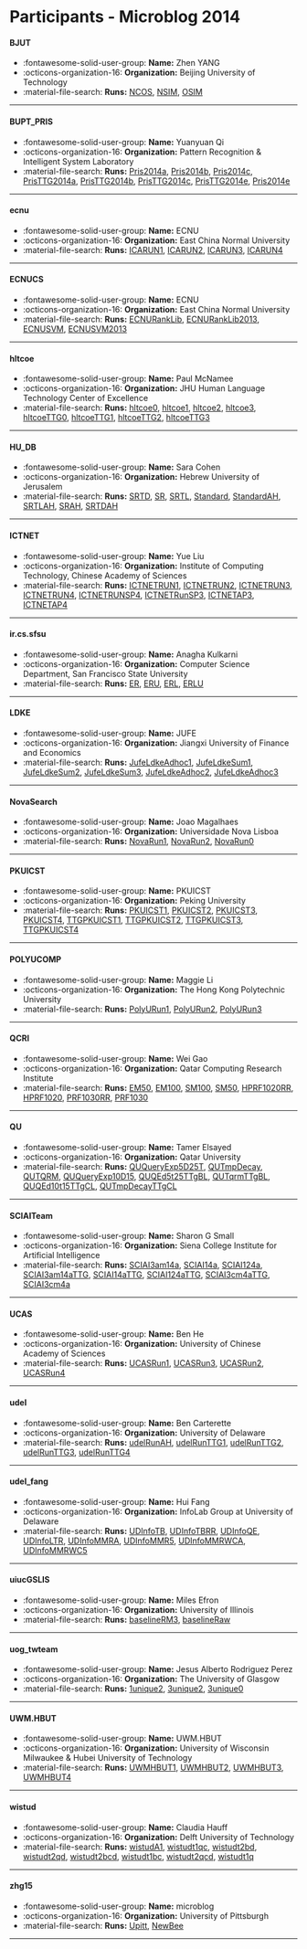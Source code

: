 # Participants - Microblog 2014 

#### BJUT
 - :fontawesome-solid-user-group: **Name:** Zhen YANG
 - :octicons-organization-16: **Organization:** Beijing University of Technology
 - :material-file-search: **Runs:** [NCOS](./runs.md#ncos), [NSIM](./runs.md#nsim), [OSIM](./runs.md#osim) 

---
#### BUPT_PRIS
 - :fontawesome-solid-user-group: **Name:** Yuanyuan Qi
 - :octicons-organization-16: **Organization:** Pattern Recognition & Intelligent System Laboratory
 - :material-file-search: **Runs:** [Pris2014a](./runs.md#pris2014a), [Pris2014b](./runs.md#pris2014b), [Pris2014c](./runs.md#pris2014c), [PrisTTG2014a](./runs.md#pristtg2014a), [PrisTTG2014b](./runs.md#pristtg2014b), [PrisTTG2014c](./runs.md#pristtg2014c), [PrisTTG2014e](./runs.md#pristtg2014e), [Pris2014e](./runs.md#pris2014e) 

---
#### ecnu
 - :fontawesome-solid-user-group: **Name:** ECNU
 - :octicons-organization-16: **Organization:** East China Normal University
 - :material-file-search: **Runs:** [ICARUN1](./runs.md#icarun1), [ICARUN2](./runs.md#icarun2), [ICARUN3](./runs.md#icarun3), [ICARUN4](./runs.md#icarun4) 

---
#### ECNUCS
 - :fontawesome-solid-user-group: **Name:** ECNU
 - :octicons-organization-16: **Organization:** East China Normal University
 - :material-file-search: **Runs:** [ECNURankLib](./runs.md#ecnuranklib), [ECNURankLib2013](./runs.md#ecnuranklib2013), [ECNUSVM](./runs.md#ecnusvm), [ECNUSVM2013](./runs.md#ecnusvm2013) 

---
#### hltcoe
 - :fontawesome-solid-user-group: **Name:** Paul McNamee
 - :octicons-organization-16: **Organization:** JHU Human Language Technology Center of Excellence
 - :material-file-search: **Runs:** [hltcoe0](./runs.md#hltcoe0), [hltcoe1](./runs.md#hltcoe1), [hltcoe2](./runs.md#hltcoe2), [hltcoe3](./runs.md#hltcoe3), [hltcoeTTG0](./runs.md#hltcoettg0), [hltcoeTTG1](./runs.md#hltcoettg1), [hltcoeTTG2](./runs.md#hltcoettg2), [hltcoeTTG3](./runs.md#hltcoettg3) 

---
#### HU_DB
 - :fontawesome-solid-user-group: **Name:** Sara Cohen
 - :octicons-organization-16: **Organization:** Hebrew University of Jerusalem
 - :material-file-search: **Runs:** [SRTD](./runs.md#srtd), [SR](./runs.md#sr), [SRTL](./runs.md#srtl), [Standard](./runs.md#standard), [StandardAH](./runs.md#standardah), [SRTLAH](./runs.md#srtlah), [SRAH](./runs.md#srah), [SRTDAH](./runs.md#srtdah) 

---
#### ICTNET
 - :fontawesome-solid-user-group: **Name:** Yue Liu
 - :octicons-organization-16: **Organization:** Institute of Computing Technology, Chinese Academy of Sciences
 - :material-file-search: **Runs:** [ICTNETRUN1](./runs.md#ictnetrun1), [ICTNETRUN2](./runs.md#ictnetrun2), [ICTNETRUN3](./runs.md#ictnetrun3), [ICTNETRUN4](./runs.md#ictnetrun4), [ICTNETRUNSP4](./runs.md#ictnetrunsp4), [ICTNETRunSP3](./runs.md#ictnetrunsp3), [ICTNETAP3](./runs.md#ictnetap3), [ICTNETAP4](./runs.md#ictnetap4) 

---
#### ir.cs.sfsu
 - :fontawesome-solid-user-group: **Name:** Anagha Kulkarni
 - :octicons-organization-16: **Organization:** Computer Science Department, San Francisco State University
 - :material-file-search: **Runs:** [ER](./runs.md#er), [ERU](./runs.md#eru), [ERL](./runs.md#erl), [ERLU](./runs.md#erlu) 

---
#### LDKE
 - :fontawesome-solid-user-group: **Name:** JUFE
 - :octicons-organization-16: **Organization:** Jiangxi University of Finance and Economics
 - :material-file-search: **Runs:** [JufeLdkeAdhoc1](./runs.md#jufeldkeadhoc1), [JufeLdkeSum1](./runs.md#jufeldkesum1), [JufeLdkeSum2](./runs.md#jufeldkesum2), [JufeLdkeSum3](./runs.md#jufeldkesum3), [JufeLdkeAdhoc2](./runs.md#jufeldkeadhoc2), [JufeLdkeAdhoc3](./runs.md#jufeldkeadhoc3) 

---
#### NovaSearch
 - :fontawesome-solid-user-group: **Name:** Joao Magalhaes
 - :octicons-organization-16: **Organization:** Universidade Nova Lisboa
 - :material-file-search: **Runs:** [NovaRun1](./runs.md#novarun1), [NovaRun2](./runs.md#novarun2), [NovaRun0](./runs.md#novarun0) 

---
#### PKUICST
 - :fontawesome-solid-user-group: **Name:** PKUICST
 - :octicons-organization-16: **Organization:** Peking University
 - :material-file-search: **Runs:** [PKUICST1](./runs.md#pkuicst1), [PKUICST2](./runs.md#pkuicst2), [PKUICST3](./runs.md#pkuicst3), [PKUICST4](./runs.md#pkuicst4), [TTGPKUICST1](./runs.md#ttgpkuicst1), [TTGPKUICST2](./runs.md#ttgpkuicst2), [TTGPKUICST3](./runs.md#ttgpkuicst3), [TTGPKUICST4](./runs.md#ttgpkuicst4) 

---
#### POLYUCOMP
 - :fontawesome-solid-user-group: **Name:** Maggie Li
 - :octicons-organization-16: **Organization:** The Hong Kong Polytechnic University
 - :material-file-search: **Runs:** [PolyURun1](./runs.md#polyurun1), [PolyURun2](./runs.md#polyurun2), [PolyURun3](./runs.md#polyurun3) 

---
#### QCRI
 - :fontawesome-solid-user-group: **Name:** Wei Gao
 - :octicons-organization-16: **Organization:** Qatar Computing Research Institute
 - :material-file-search: **Runs:** [EM50](./runs.md#em50), [EM100](./runs.md#em100), [SM100](./runs.md#sm100), [SM50](./runs.md#sm50), [HPRF1020RR](./runs.md#hprf1020rr), [HPRF1020](./runs.md#hprf1020), [PRF1030RR](./runs.md#prf1030rr), [PRF1030](./runs.md#prf1030) 

---
#### QU
 - :fontawesome-solid-user-group: **Name:** Tamer Elsayed
 - :octicons-organization-16: **Organization:** Qatar University
 - :material-file-search: **Runs:** [QUQueryExp5D25T](./runs.md#ququeryexp5d25t), [QUTmpDecay](./runs.md#qutmpdecay), [QUTQRM](./runs.md#qutqrm), [QUQueryExp10D15](./runs.md#ququeryexp10d15), [QUQEd5t25TTgBL](./runs.md#quqed5t25ttgbl), [QUTqrmTTgBL](./runs.md#qutqrmttgbl), [QUQEd10t15TTgCL](./runs.md#quqed10t15ttgcl), [QUTmpDecayTTgCL](./runs.md#qutmpdecayttgcl) 

---
#### SCIAITeam
 - :fontawesome-solid-user-group: **Name:** Sharon G Small
 - :octicons-organization-16: **Organization:** Siena College Institute for Artificial Intelligence
 - :material-file-search: **Runs:** [SCIAI3am14a](./runs.md#sciai3am14a), [SCIAI14a](./runs.md#sciai14a), [SCIAI124a](./runs.md#sciai124a), [SCIAI3am14aTTG](./runs.md#sciai3am14attg), [SCIAI14aTTG](./runs.md#sciai14attg), [SCIAI124aTTG](./runs.md#sciai124attg), [SCIAI3cm4aTTG](./runs.md#sciai3cm4attg), [SCIAI3cm4a](./runs.md#sciai3cm4a) 

---
#### UCAS
 - :fontawesome-solid-user-group: **Name:** Ben He
 - :octicons-organization-16: **Organization:** University of Chinese Academy of Sciences
 - :material-file-search: **Runs:** [UCASRun1](./runs.md#ucasrun1), [UCASRun3](./runs.md#ucasrun3), [UCASRun2](./runs.md#ucasrun2), [UCASRun4](./runs.md#ucasrun4) 

---
#### udel
 - :fontawesome-solid-user-group: **Name:** Ben Carterette
 - :octicons-organization-16: **Organization:** University of Delaware
 - :material-file-search: **Runs:** [udelRunAH](./runs.md#udelrunah), [udelRunTTG1](./runs.md#udelrunttg1), [udelRunTTG2](./runs.md#udelrunttg2), [udelRunTTG3](./runs.md#udelrunttg3), [udelRunTTG4](./runs.md#udelrunttg4) 

---
#### udel_fang
 - :fontawesome-solid-user-group: **Name:** Hui Fang
 - :octicons-organization-16: **Organization:** InfoLab Group at University of Delaware
 - :material-file-search: **Runs:** [UDInfoTB](./runs.md#udinfotb), [UDInfoTBRR](./runs.md#udinfotbrr), [UDInfoQE](./runs.md#udinfoqe), [UDInfoLTR](./runs.md#udinfoltr), [UDInfoMMRA](./runs.md#udinfommra), [UDInfoMMR5](./runs.md#udinfommr5), [UDInfoMMRWCA](./runs.md#udinfommrwca), [UDInfoMMRWC5](./runs.md#udinfommrwc5) 

---
#### uiucGSLIS
 - :fontawesome-solid-user-group: **Name:** Miles Efron
 - :octicons-organization-16: **Organization:** University of Illinois
 - :material-file-search: **Runs:** [baselineRM3](./runs.md#baselinerm3), [baselineRaw](./runs.md#baselineraw) 

---
#### uog_twteam
 - :fontawesome-solid-user-group: **Name:** Jesus Alberto Rodriguez Perez
 - :octicons-organization-16: **Organization:** The University of Glasgow
 - :material-file-search: **Runs:** [1unique2](./runs.md#1unique2), [3unique2](./runs.md#3unique2), [3unique0](./runs.md#3unique0) 

---
#### UWM.HBUT
 - :fontawesome-solid-user-group: **Name:** UWM.HBUT
 - :octicons-organization-16: **Organization:** University of Wisconsin Milwaukee & Hubei University of Technology
 - :material-file-search: **Runs:** [UWMHBUT1](./runs.md#uwmhbut1), [UWMHBUT2](./runs.md#uwmhbut2), [UWMHBUT3](./runs.md#uwmhbut3), [UWMHBUT4](./runs.md#uwmhbut4) 

---
#### wistud
 - :fontawesome-solid-user-group: **Name:** Claudia Hauff
 - :octicons-organization-16: **Organization:** Delft University of Technology
 - :material-file-search: **Runs:** [wistudA1](./runs.md#wistuda1), [wistudt1qc](./runs.md#wistudt1qc), [wistudt2bd](./runs.md#wistudt2bd), [wistudt2qd](./runs.md#wistudt2qd), [wistudt2bcd](./runs.md#wistudt2bcd), [wistudt1bc](./runs.md#wistudt1bc), [wistudt2qcd](./runs.md#wistudt2qcd), [wistudt1q](./runs.md#wistudt1q) 

---
#### zhg15
 - :fontawesome-solid-user-group: **Name:** microblog
 - :octicons-organization-16: **Organization:** University of Pittsburgh
 - :material-file-search: **Runs:** [Upitt](./runs.md#upitt), [NewBee](./runs.md#newbee) 

---
